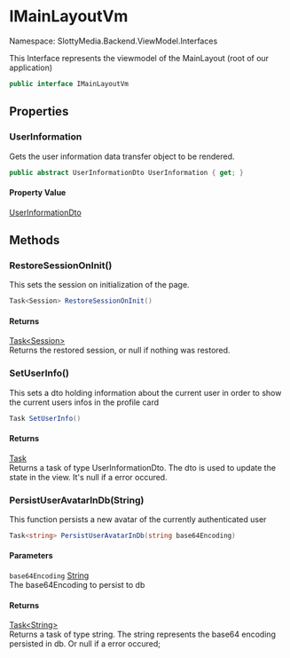 # IMainLayoutVm

Namespace: SlottyMedia.Backend.ViewModel.Interfaces

This Interface represents the viewmodel of the MainLayout (root of our application)

```csharp
public interface IMainLayoutVm
```

## Properties

### **UserInformation**

Gets the user information data transfer object to be rendered.

```csharp
public abstract UserInformationDto UserInformation { get; }
```

#### Property Value

[UserInformationDto](./slottymedia.backend.dtos.userinformationdto.md)<br>

## Methods

### **RestoreSessionOnInit()**

This sets the session on initialization of the page.

```csharp
Task<Session> RestoreSessionOnInit()
```

#### Returns

[Task&lt;Session&gt;](https://docs.microsoft.com/en-us/dotnet/api/system.threading.tasks.task-1)<br>
Returns the restored session, or null if nothing was restored.

### **SetUserInfo()**

This sets a dto holding information about the current user in order to show the current users infos in the profile
 card

```csharp
Task SetUserInfo()
```

#### Returns

[Task](https://docs.microsoft.com/en-us/dotnet/api/system.threading.tasks.task)<br>
Returns a task of type UserInformationDto. The dto is used to update the state in the view. It's null if a error
 occured.

### **PersistUserAvatarInDb(String)**

This function persists a new avatar of the currently authenticated user

```csharp
Task<string> PersistUserAvatarInDb(string base64Encoding)
```

#### Parameters

`base64Encoding` [String](https://docs.microsoft.com/en-us/dotnet/api/system.string)<br>
The base64Encoding to persist to db

#### Returns

[Task&lt;String&gt;](https://docs.microsoft.com/en-us/dotnet/api/system.threading.tasks.task-1)<br>
Returns a task of type string. The string represents the base64 encoding persisted in db. Or null if a error
 occured;
